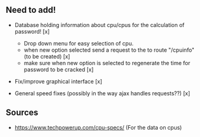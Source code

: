 ## Need to add!
- Database holding information about cpu/cpus for the calculation of password!                  [x]
  - Drop down menu for easy selection of cpu.
  - when new option selected send a request to the to route "/cpuinfo" (to be created)          [x]
  - make sure when new option is selected to regenerate the time for password to be cracked     [x]

- Fix/improve graphical interface                                                               [x]
- General speed fixes (possibly in the way ajax handles requests??)                             [x]

## Sources
- https://www.techpowerup.com/cpu-specs/ (For the data on cpus)